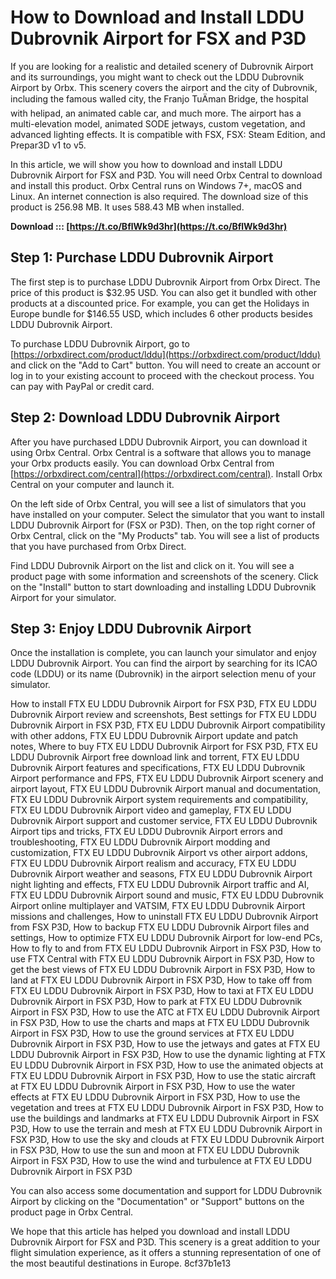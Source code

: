 
 
# How to Download and Install LDDU Dubrovnik Airport for FSX and P3D
 
If you are looking for a realistic and detailed scenery of Dubrovnik Airport and its surroundings, you might want to check out the LDDU Dubrovnik Airport by Orbx. This scenery covers the airport and the city of Dubrovnik, including the famous walled city, the Franjo TuÄman Bridge, the hospital with helipad, an animated cable car, and much more. The airport has a multi-elevation model, animated SODE jetways, custom vegetation, and advanced lighting effects. It is compatible with FSX, FSX: Steam Edition, and Prepar3D v1 to v5.
 
In this article, we will show you how to download and install LDDU Dubrovnik Airport for FSX and P3D. You will need Orbx Central to download and install this product. Orbx Central runs on Windows 7+, macOS and Linux. An internet connection is also required. The download size of this product is 256.98 MB. It uses 588.43 MB when installed.
 
**Download ::: [https://t.co/BflWk9d3hr](https://t.co/BflWk9d3hr)**


 
## Step 1: Purchase LDDU Dubrovnik Airport
 
The first step is to purchase LDDU Dubrovnik Airport from Orbx Direct. The price of this product is $32.95 USD. You can also get it bundled with other products at a discounted price. For example, you can get the Holidays in Europe bundle for $146.55 USD, which includes 6 other products besides LDDU Dubrovnik Airport.
 
To purchase LDDU Dubrovnik Airport, go to [https://orbxdirect.com/product/lddu](https://orbxdirect.com/product/lddu) and click on the "Add to Cart" button. You will need to create an account or log in to your existing account to proceed with the checkout process. You can pay with PayPal or credit card.
 
## Step 2: Download LDDU Dubrovnik Airport
 
After you have purchased LDDU Dubrovnik Airport, you can download it using Orbx Central. Orbx Central is a software that allows you to manage your Orbx products easily. You can download Orbx Central from [https://orbxdirect.com/central](https://orbxdirect.com/central). Install Orbx Central on your computer and launch it.
 
On the left side of Orbx Central, you will see a list of simulators that you have installed on your computer. Select the simulator that you want to install LDDU Dubrovnik Airport for (FSX or P3D). Then, on the top right corner of Orbx Central, click on the "My Products" tab. You will see a list of products that you have purchased from Orbx Direct.
 
Find LDDU Dubrovnik Airport on the list and click on it. You will see a product page with some information and screenshots of the scenery. Click on the "Install" button to start downloading and installing LDDU Dubrovnik Airport for your simulator.
 
## Step 3: Enjoy LDDU Dubrovnik Airport
 
Once the installation is complete, you can launch your simulator and enjoy LDDU Dubrovnik Airport. You can find the airport by searching for its ICAO code (LDDU) or its name (Dubrovnik) in the airport selection menu of your simulator.
 
How to install FTX EU LDDU Dubrovnik Airport for FSX P3D,  FTX EU LDDU Dubrovnik Airport review and screenshots,  Best settings for FTX EU LDDU Dubrovnik Airport in FSX P3D,  FTX EU LDDU Dubrovnik Airport compatibility with other addons,  FTX EU LDDU Dubrovnik Airport update and patch notes,  Where to buy FTX EU LDDU Dubrovnik Airport for FSX P3D,  FTX EU LDDU Dubrovnik Airport free download link and torrent,  FTX EU LDDU Dubrovnik Airport features and specifications,  FTX EU LDDU Dubrovnik Airport performance and FPS,  FTX EU LDDU Dubrovnik Airport scenery and airport layout,  FTX EU LDDU Dubrovnik Airport manual and documentation,  FTX EU LDDU Dubrovnik Airport system requirements and compatibility,  FTX EU LDDU Dubrovnik Airport video and gameplay,  FTX EU LDDU Dubrovnik Airport support and customer service,  FTX EU LDDU Dubrovnik Airport tips and tricks,  FTX EU LDDU Dubrovnik Airport errors and troubleshooting,  FTX EU LDDU Dubrovnik Airport modding and customization,  FTX EU LDDU Dubrovnik Airport vs other airport addons,  FTX EU LDDU Dubrovnik Airport realism and accuracy,  FTX EU LDDU Dubrovnik Airport weather and seasons,  FTX EU LDDU Dubrovnik Airport night lighting and effects,  FTX EU LDDU Dubrovnik Airport traffic and AI,  FTX EU LDDU Dubrovnik Airport sound and music,  FTX EU LDDU Dubrovnik Airport online multiplayer and VATSIM,  FTX EU LDDU Dubrovnik Airport missions and challenges,  How to uninstall FTX EU LDDU Dubrovnik Airport from FSX P3D,  How to backup FTX EU LDDU Dubrovnik Airport files and settings,  How to optimize FTX EU LDDU Dubrovnik Airport for low-end PCs,  How to fly to and from FTX EU LDDU Dubrovnik Airport in FSX P3D,  How to use FTX Central with FTX EU LDDU Dubrovnik Airport in FSX P3D,  How to get the best views of FTX EU LDDU Dubrovnik Airport in FSX P3D,  How to land at FTX EU LDDU Dubrovnik Airport in FSX P3D,  How to take off from FTX EU LDDU Dubrovnik Airport in FSX P3D,  How to taxi at FTX EU LDDU Dubrovnik Airport in FSX P3D,  How to park at FTX EU LDDU Dubrovnik Airport in FSX P3D,  How to use the ATC at FTX EU LDDU Dubrovnik Airport in FSX P3D,  How to use the charts and maps at FTX EU LDDU Dubrovnik Airport in FSX P3D,  How to use the ground services at FTX EU LDDU Dubrovnik Airport in FSX P3D,  How to use the jetways and gates at FTX EU LDDU Dubrovnik Airport in FSX P3D,  How to use the dynamic lighting at FTX EU LDDU Dubrovnik Airport in FSX P3D,  How to use the animated objects at FTX EU LDDU Dubrovnik Airport in FSX P3D,  How to use the static aircraft at FTX EU LDDU Dubrovnik Airport in FSX P3D,  How to use the water effects at FTX EU LDDU Dubrovnik Airport in FSX P3D,  How to use the vegetation and trees at FTX EU LDDU Dubrovnik Airport in FSX P3D,  How to use the buildings and landmarks at FTX EU LDDU Dubrovnik Airport in FSX P3D,  How to use the terrain and mesh at FTX EU LDDU Dubrovnik Airport in FSX P3D,  How to use the sky and clouds at FTX EU LDDU Dubrovnik Airport in FSX P3D,  How to use the sun and moon at FTX EU LDDU Dubrovnik Airport in FSX P3D,  How to use the wind and turbulence at FTX EU LDDU Dubrovnik Airport in FSX P3D
 
You can also access some documentation and support for LDDU Dubrovnik Airport by clicking on the "Documentation" or "Support" buttons on the product page in Orbx Central.
 
We hope that this article has helped you download and install LDDU Dubrovnik Airport for FSX and P3D. This scenery is a great addition to your flight simulation experience, as it offers a stunning representation of one of the most beautiful destinations in Europe.
 8cf37b1e13
 
